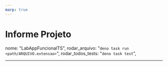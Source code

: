 ```yaml
---
marp: true
---
```

# Informe Projeto

nome: "LabAppFuncionalTS",
rodar_arquivo: "`deno task run <path/ARQUIVO.extensao>`",
rodar_todos_tests: "`deno task test`",

---

